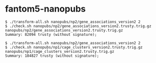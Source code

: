 fantom5-nanopubs
================

    $ ./transform-all.sh nanopubs/np2/gene_associations_version2 2
    $ ./check.sh nanopubs/np2/gene_associations_version2.trusty.trig.gz 
    nanopubs/np2/gene_associations_version2.trusty.trig.gz
    Summary: 82094 trusty (without signature);

    $ ./transform-all.sh nanopubs/np2/gene_associations_version2 2
    $ ./check.sh nanopubs/np1/cage_clusters_version2.trusty.trig.gz 
    nanopubs/np1/cage_clusters_version2.trusty.trig.gz
    Summary: 184827 trusty (without signature);
